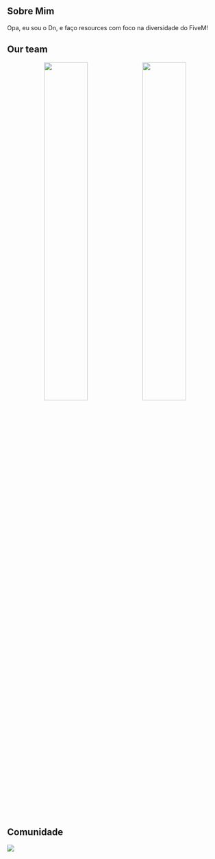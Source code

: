 ## Sobre Mim
Opa, eu sou o Dn, e faço resources com foco na diversidade do FiveM!


## Our team
<div align="center">
        <a href="https://github.com/Dn099z1"><img width="45%" src="https://github-readme-stats.vercel.app/api?username=Dn099z1&layout=compact&theme=dracula&hide_border=true&show_icons=true"/></a>
        <a href="https://github.com/Dn099z1"><img width="45%" src="https://github-readme-stats.vercel.app/api?username=DnDevz&layout=compact&theme=dracula&hide_border=true&show_icons=true"/></a>
</div>

## Comunidade
  <p><a href="https://discord.gg/BMKH4FgXeY">
      <img src="https://img.shields.io/discord/813030955598086174?style=for-the-badge&logo=discord&labelColor=7289da&logoColor=white&color=2c2f33&label=Discord"/>
  </a></p>
